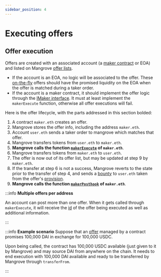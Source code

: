 ```yaml
---
sidebar_position: 4
---
```


# Executing offers

## Offer execution

Offers are created with an associated account (a [maker contract](/docs/developers/terms/maker-contract.md) or EOA) and listed on Mangrove [offer lists](../offer-list.md#offer-lists).

* If the account is an EOA, no logic will be associated to the offer. These [on-the-fly](/docs/developers/terms/on-the-fly-offer.md) offers should have the promised liquidity on the EOA when the offer is matched during a taker order.
* If the account is a maker contract, it should implement the offer logic through the [IMaker interface](https://github.com/mangrovedao/mangrove-core/blob/2ae172805fd8b309c30b2dc877dba66245abbb3e/src/core/MgvLib.sol#L420-L430). It must at least implement the `makerExecute` function, otherwise all offer executions will fail.

Here is the offer lifecycle, with the parts addressed in this section bolded:

1. A contract `maker.eth` creates an offer.
2. Mangrove stores the offer info, including the address `maker.eth`.
3. Account `user.eth` sends a taker order to mangrove which matches that offer.
4. Mangrove transfers tokens from `user.eth` to `maker.eth`.
5. **Mangrove calls the function **[**`makerExecute`**](maker-contract.md#offer-execution)** of `maker.eth`**.
6. Mangrove transfers tokens from `maker.eth` to `user.eth`.
7. The offer is now out of its offer list, but may be updated at step 9 by `maker.eth`.
8. If the transfer at step 6 is not a success, Mangrove reverts to the state prior to the transfer of step 4, and sends a [bounty](/docs/developers/terms/bounty.md) to `user.eth` taken from the offer's [provision](/docs/developers/terms/provision.md).
9. **Mangrove calls the function **[**`makerPosthook`**](maker-contract.md#offer-post-hook)** of `maker.eth`**.

:::info **Multiple offers per address**

An account can post more than one offer. When it gets called through `makerExecute`, it will receive the [id](/docs/developers/terms/offer-id.md) of the offer being executed as well as additional information.

:::

:::info **Example scenario** 
Suppose that an [offer](README.md) managed by a contract promises 100,000 DAI in exchange for 100,000 USDC.

Upon being called, the contract has 100,000 USDC available (just given to it by Mangrove) and may source DAI from anywhere on the chain. It needs to end execution with 100,000 DAI available and ready to be transferred by Mangrove through `transferFrom`.

:::
